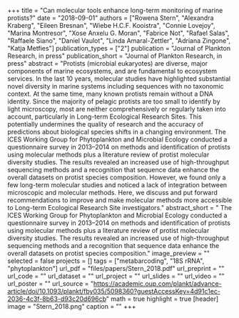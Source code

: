 +++
title = "Can molecular tools enhance long-term monitoring of marine protists?"
date = "2018-09-01"
authors = ["Rowena Stern", "Alexandra Kraberg", "Eileen Bresnan", "Wiebe H.C.F. Kooistra", "Connie Lovejoy", "Marina Montresor", "Xose Anxelu G. Moran", "Fabrice Not", "Rafael Salas", "Raffaele Siano", "Daniel Vaulot", "Linda Amaral-Zettler", "Adriana Zingone", "Katja Metfies"]
publication_types = ["2"]
publication = "Journal of Plankton Research, in press"
publication_short = "Journal of Plankton Research, in press"
abstract = "Protists (microbial eukaryotes) are diverse, major components of marine ecosystems, and are fundamental to ecosystem services. In the last 10 years, molecular studies have highlighted substantial novel diversity in marine systems including sequences with no taxonomic context. At the same time, many known protists remain without a DNA identity. Since the majority of pelagic protists are too small to identify by light microscopy, most are neither comprehensively or regularly taken into account, particularly in Long-term Ecological Research Sites. This potentially undermines the quality of research and the accuracy of predictions about biological species shifts in a changing environment. The ICES Working Group for Phytoplankton and Microbial Ecology conducted a questionnaire survey in 2013–2014 on methods and identification of protists using molecular methods plus a literature review of protist molecular diversity studies. The results revealed an increased use of high-throughput sequencing methods and a recognition that sequence data enhance the overall datasets on protist species composition. However, we found only a few long-term molecular studies and noticed a lack of integration between microscopic and molecular methods. Here, we discuss and put forward recommendations to improve and make molecular methods more accessible to Long-term Ecological Research Site investigators."
abstract_short = " The ICES Working Group for Phytoplankton and Microbial Ecology conducted a questionnaire survey in 2013–2014 on methods and identification of protists using molecular methods plus a literature review of protist molecular diversity studies. The results revealed an increased use of high-throughput sequencing methods and a recognition that sequence data enhance the overall datasets on protist species composition."
image_preview = ""
selected = false
projects = []
tags = ["metabarcoding", "18S rRNA", "phytoplankton"]
url_pdf = "files/papers/Stern_2018.pdf"
url_preprint = ""
url_code = ""
url_dataset = ""
url_project = ""
url_slides = ""
url_video = ""
url_poster = ""
url_source = "https://academic.oup.com/plankt/advance-article/doi/10.1093/plankt/fby035/5098360?guestAccessKey=4d91c1ec-2036-4c3f-8b63-d93c20d696cb"
math = true
highlight = true
[header]
image = "Stern_2018.png"
caption = ""
+++
